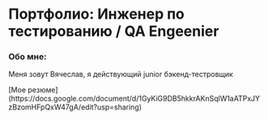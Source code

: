 <h1>Портфолио: Инженер по тестированию / QA Engeenier</h1>

<h3>Обо мне: </h3>
<p>Меня зовут Вячеслав, я действующий junior бэкенд-тестровщик</p> 
<p></p> 
[Мое резюме] (https://docs.google.com/document/d/1GyKiG9DB5hkkrAKnSqlW1aATPxJYzBzomHFpQxW47gA/edit?usp=sharing)
